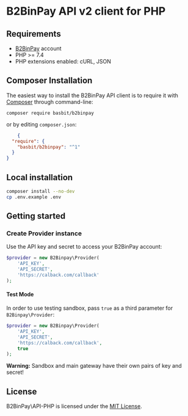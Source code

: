 # B2BinPay API v2 client for PHP

## Requirements

+ [B2BinPay](https://b2binpay.com) account
+ PHP >= 7.4
+ PHP extensions enabled: cURL, JSON

## Composer Installation

The easiest way to install the B2BinPay API client is to require it
with [Composer](http://getcomposer.org/doc/00-intro.md) through command-line:

```shell
composer require basbit/b2binpay
```

or by editing `composer.json`:

```json
    {
  "require": {
    "basbit/b2binpay": "^1"
  }
}
```

## Local installation

```bash
composer install --no-dev
cp .env.example .env
```

## Getting started

### Create Provider instance

Use the API key and secret to access your B2BinPay account:

```php
$provider = new B2Binpay\Provider(
    'API_KEY',
    'API_SECRET',
    'https://calback.com/callback'
);
``` 

#### Test Mode

In order to use testing sandbox, pass `true` as a third parameter for `B2Binpay\Provider`:

```php
$provider = new B2Binpay\Provider(
    'API_KEY',
    'API_SECRET',
    'https://calback.com/callback',
    true
);
``` 

**Warning:** Sandbox and main gateway have their own pairs of key and secret!

## License

B2BinPay\API-PHP is licensed under the [MIT License](https://github.com/b2binpay/api-php/blob/master/LICENSE).
